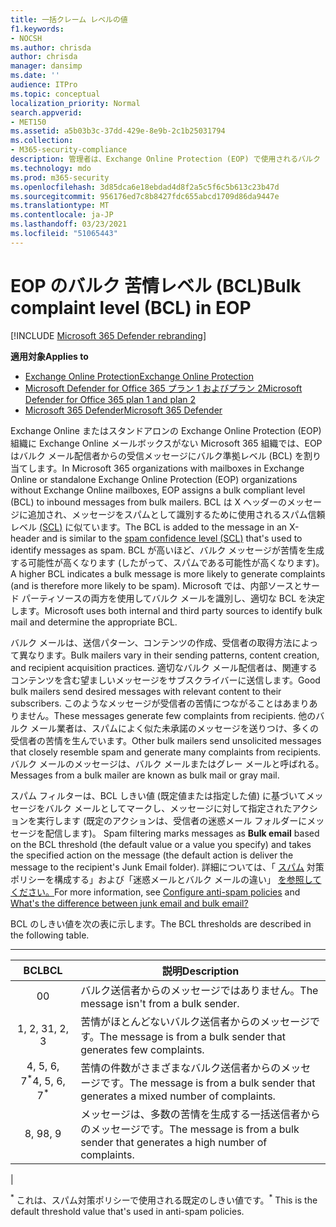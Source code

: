 ```yaml
---
title: 一括クレーム レベルの値
f1.keywords:
- NOCSH
ms.author: chrisda
author: chrisda
manager: dansimp
ms.date: ''
audience: ITPro
ms.topic: conceptual
localization_priority: Normal
search.appverid:
- MET150
ms.assetid: a5b03b3c-37dd-429e-8e9b-2c1b25031794
ms.collection:
- M365-security-compliance
description: 管理者は、Exchange Online Protection (EOP) で使用されるバルク コンプライアンス レベル (BCL) の値について学習できます。
ms.technology: mdo
ms.prod: m365-security
ms.openlocfilehash: 3d85dca6e18ebdad4d8f2a5c5f6c5b613c23b47d
ms.sourcegitcommit: 956176ed7c8b8427fdc655abcd1709d86da9447e
ms.translationtype: MT
ms.contentlocale: ja-JP
ms.lasthandoff: 03/23/2021
ms.locfileid: "51065443"
---
```

# <a name="bulk-complaint-level-bcl-in-eop"></a><span data-ttu-id="0170b-103">EOP のバルク 苦情レベル (BCL)</span><span class="sxs-lookup"><span data-stu-id="0170b-103">Bulk complaint level (BCL) in EOP</span></span>

[!INCLUDE [Microsoft 365 Defender rebranding](../includes/microsoft-defender-for-office.md)]

<span data-ttu-id="0170b-104">**適用対象**</span><span class="sxs-lookup"><span data-stu-id="0170b-104">**Applies to**</span></span>
- [<span data-ttu-id="0170b-105">Exchange Online Protection</span><span class="sxs-lookup"><span data-stu-id="0170b-105">Exchange Online Protection</span></span>](exchange-online-protection-overview.md)
- [<span data-ttu-id="0170b-106">Microsoft Defender for Office 365 プラン 1 およびプラン 2</span><span class="sxs-lookup"><span data-stu-id="0170b-106">Microsoft Defender for Office 365 plan 1 and plan 2</span></span>](defender-for-office-365.md)
- [<span data-ttu-id="0170b-107">Microsoft 365 Defender</span><span class="sxs-lookup"><span data-stu-id="0170b-107">Microsoft 365 Defender</span></span>](../defender/microsoft-365-defender.md)

<span data-ttu-id="0170b-108">Exchange Online またはスタンドアロンの Exchange Online Protection (EOP) 組織に Exchange Online メールボックスがない Microsoft 365 組織では、EOP はバルク メール配信者からの受信メッセージにバルク準拠レベル (BCL) を割り当てします。</span><span class="sxs-lookup"><span data-stu-id="0170b-108">In Microsoft 365 organizations with mailboxes in Exchange Online or standalone Exchange Online Protection (EOP) organizations without Exchange Online mailboxes, EOP assigns a bulk compliant level (BCL) to inbound messages from bulk mailers.</span></span> <span data-ttu-id="0170b-109">BCL は X ヘッダーのメッセージに追加され、メッセージをスパムとして識別するために使用されるスパム信頼レベル [(SCL)](spam-confidence-levels.md) に似ています。</span><span class="sxs-lookup"><span data-stu-id="0170b-109">The BCL is added to the message in an X-header and is similar to the [spam confidence level (SCL)](spam-confidence-levels.md) that's used to identify messages as spam.</span></span> <span data-ttu-id="0170b-110">BCL が高いほど、バルク メッセージが苦情を生成する可能性が高くなります (したがって、スパムである可能性が高くなります)。</span><span class="sxs-lookup"><span data-stu-id="0170b-110">A higher BCL indicates a bulk message is more likely to generate complaints (and is therefore more likely to be spam).</span></span> <span data-ttu-id="0170b-111">Microsoft では、内部ソースとサード パーティソースの両方を使用してバルク メールを識別し、適切な BCL を決定します。</span><span class="sxs-lookup"><span data-stu-id="0170b-111">Microsoft uses both internal and third party sources to identify bulk mail and determine the appropriate BCL.</span></span>

<span data-ttu-id="0170b-112">バルク メールは、送信パターン、コンテンツの作成、受信者の取得方法によって異なります。</span><span class="sxs-lookup"><span data-stu-id="0170b-112">Bulk mailers vary in their sending patterns, content creation, and recipient acquisition practices.</span></span> <span data-ttu-id="0170b-113">適切なバルク メール配信者は、関連するコンテンツを含む望ましいメッセージをサブスクライバーに送信します。</span><span class="sxs-lookup"><span data-stu-id="0170b-113">Good bulk mailers send desired messages with relevant content to their subscribers.</span></span> <span data-ttu-id="0170b-114">このようなメッセージが受信者の苦情につながることはあまりありません。</span><span class="sxs-lookup"><span data-stu-id="0170b-114">These messages generate few complaints from recipients.</span></span> <span data-ttu-id="0170b-115">他のバルク メール業者は、スパムによく似た未承諾のメッセージを送りつけ、多くの受信者の苦情を生んでいます。</span><span class="sxs-lookup"><span data-stu-id="0170b-115">Other bulk mailers send unsolicited messages that closely resemble spam and generate many complaints from recipients.</span></span> <span data-ttu-id="0170b-116">バルク メールのメッセージは、バルク メールまたはグレー メールと呼ばれる。</span><span class="sxs-lookup"><span data-stu-id="0170b-116">Messages from a bulk mailer are known as bulk mail or gray mail.</span></span>

 <span data-ttu-id="0170b-117">スパム フィルターは、BCL しきい値 (既定値または指定した値) に基づいてメッセージをバルク メールとしてマークし、メッセージに対して指定されたアクションを実行します (既定のアクションは、受信者の迷惑メール フォルダーにメッセージを配信します)。 </span><span class="sxs-lookup"><span data-stu-id="0170b-117">Spam filtering marks messages as **Bulk email** based on the BCL threshold (the default value or a value you specify) and takes the specified action on the message (the default action is deliver the message to the recipient's Junk Email folder).</span></span> <span data-ttu-id="0170b-118">詳細については、「 [スパム](configure-your-spam-filter-policies.md) 対策ポリシーを構成する」および「迷惑メールとバルク メールの違い」 [を参照してください。](what-s-the-difference-between-junk-email-and-bulk-email.md)</span><span class="sxs-lookup"><span data-stu-id="0170b-118">For more information, see [Configure anti-spam policies](configure-your-spam-filter-policies.md) and [What's the difference between junk email and bulk email?](what-s-the-difference-between-junk-email-and-bulk-email.md)</span></span>

<span data-ttu-id="0170b-119">BCL のしきい値を次の表に示します。</span><span class="sxs-lookup"><span data-stu-id="0170b-119">The BCL thresholds are described in the following table.</span></span>

****

|<span data-ttu-id="0170b-120">BCL</span><span class="sxs-lookup"><span data-stu-id="0170b-120">BCL</span></span>|<span data-ttu-id="0170b-121">説明</span><span class="sxs-lookup"><span data-stu-id="0170b-121">Description</span></span>|
|:---:|---|
|<span data-ttu-id="0170b-122">0</span><span class="sxs-lookup"><span data-stu-id="0170b-122">0</span></span>|<span data-ttu-id="0170b-123">バルク送信者からのメッセージではありません。</span><span class="sxs-lookup"><span data-stu-id="0170b-123">The message isn't from a bulk sender.</span></span>|
|<span data-ttu-id="0170b-124">1, 2, 3</span><span class="sxs-lookup"><span data-stu-id="0170b-124">1, 2, 3</span></span>|<span data-ttu-id="0170b-125">苦情がほとんどないバルク送信者からのメッセージです。</span><span class="sxs-lookup"><span data-stu-id="0170b-125">The message is from a bulk sender that generates few complaints.</span></span>|
|<span data-ttu-id="0170b-126">4, 5, 6, 7<sup>\*</sup></span><span class="sxs-lookup"><span data-stu-id="0170b-126">4, 5, 6, 7<sup>\*</sup></span></span>|<span data-ttu-id="0170b-127">苦情の件数がさまざまなバルク送信者からのメッセージです。</span><span class="sxs-lookup"><span data-stu-id="0170b-127">The message is from a bulk sender that generates a mixed number of complaints.</span></span>|
|<span data-ttu-id="0170b-128">8, 9</span><span class="sxs-lookup"><span data-stu-id="0170b-128">8, 9</span></span>|<span data-ttu-id="0170b-129">メッセージは、多数の苦情を生成する一括送信者からのメッセージです。</span><span class="sxs-lookup"><span data-stu-id="0170b-129">The message is from a bulk sender that generates a high number of complaints.</span></span>|
|

<span data-ttu-id="0170b-130"><sup>\*</sup> これは、スパム対策ポリシーで使用される既定のしきい値です。</span><span class="sxs-lookup"><span data-stu-id="0170b-130"><sup>\*</sup> This is the default threshold value that's used in anti-spam policies.</span></span>
